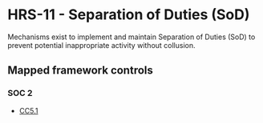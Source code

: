 # HRS-11 - Separation of Duties (SoD)
Mechanisms exist to implement and maintain Separation of Duties (SoD) to prevent potential inappropriate activity without collusion.
## Mapped framework controls
### SOC 2
- [CC5.1](../soc2/cc51.md)